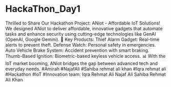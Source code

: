 # HackaThon_Day1
Thrilled to Share Our Hackathon Project: ANiot - Affordable IoT Solutions!
We designed ANiot to deliver affordable, innovative gadgets that automate tasks and enhance security using cutting-edge technologies like GenAI (OpenAI, Google Gemini).
🌟 Key Products:
Thief Alarm Gadget: Real-time alerts to prevent theft.
Defense Watch: Personal safety in emergencies.
Auto Vehicle Brake System: Accident prevention with smart braking.
Thumb-Based Ignition: Biometric-based keyless vehicle access.
📊 With the IoT market booming, ANiot bridges the gap between advanced tech and everyday needs.
#Amirah #NajafAli #Sahiba rehmat ali khan #Iqra rehmat ali
#Hackathon #IoT #Innovation team: Iqra Rehmat Ali Najaf Ali Sahiba Rehmat Ali Khan 
